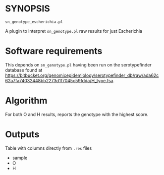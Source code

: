 # SYNOPSIS

`sn_genotype_escherichia.pl`

A plugin to interpret `sn_genotype.pl` raw results for just Escherichia

# Software requirements

This depends on `sn_genotype.pl` having been run on the serotypefinder database
found at <https://bitbucket.org/genomicepidemiology/serotypefinder_db/raw/ada62c62a7fa74032448bb2273d1f7045c59fdda/H_type.fsa>.

# Algorithm

For both O and H results, reports the genotype with the highest score.

# Outputs

Table with columns directly from `.res` files

* sample
* O
* H

